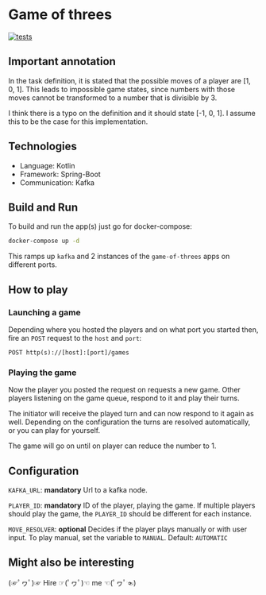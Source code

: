 # Game of threes

[![tests](https://github.com/Lausi95/game-of-threes/actions/workflows/test.yml/badge.svg?event=push)](https://github.com/Lausi95/game-of-threes/actions/workflows/test.yml)

## Important annotation
In the task definition, it is stated that the possible
moves of a player are [1, 0, 1]. This leads to impossible game states, since
numbers with those moves cannot be transformed to a number that is divisible
by 3.

I think there is a typo on the definition and it should state [-1, 0, 1].
I assume this to be the case for this implementation.

## Technologies
- Language: Kotlin
- Framework: Spring-Boot
- Communication: Kafka

## Build and Run
To build and run the app(s) just go for docker-compose:
```bash
docker-compose up -d
```
This ramps up `kafka` and 2 instances of the `game-of-threes` apps on different ports.

## How to play

### Launching a game
Depending where you hosted the players and on what port you started then,
fire an `POST` request to the `host` and `port`:

```
POST http(s)://[host]:[port]/games
```

### Playing the game

Now the player you posted the request on requests a new game.
Other players listening on the game queue, respond to it and play their turns.

The initiator will receive the played turn and can now respond to it again as well.
Depending on the configuration the turns are resolved automatically, or you can
play for yourself.

The game will go on until on player can reduce the number to 1.

## Configuration

`KAFKA_URL`: **mandatory** Url to a kafka node.

`PLAYER_ID`: **mandatory** ID of the player, playing the game. If multiple players should
play the game, the `PLAYER_ID` should be different for each instance.

`MOVE_RESOLVER`: **optional** Decides if the player plays manually or with user input.
To play manual, set the variable to `MANUAL`. Default: `AUTOMATIC`

## Might also be interesting
(☞ﾟヮﾟ)☞ Hire ☞(ﾟヮﾟ)☜ me ☜(ﾟヮﾟ☜)
